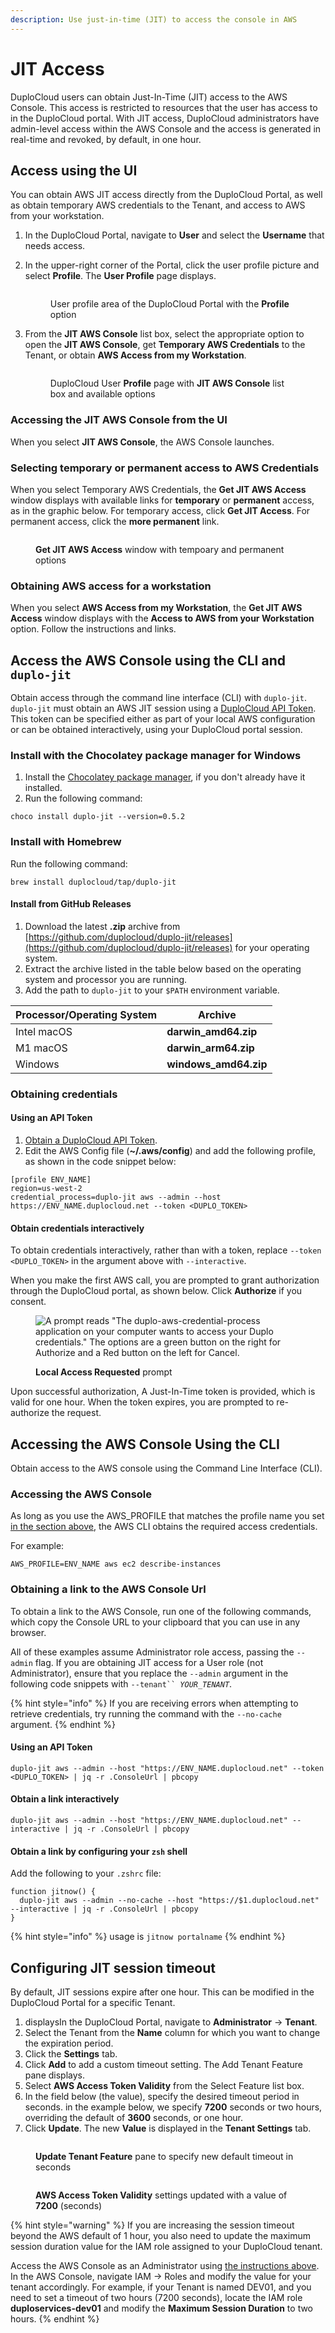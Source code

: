 ```yaml
---
description: Use just-in-time (JIT) to access the console in AWS
---
```


# JIT Access

DuploCloud users can obtain Just-In-Time (JIT) access to the AWS Console. This access is restricted to resources that the user has access to in the DuploCloud portal. With JIT access, DuploCloud administrators have admin-level access within the AWS Console and the access is generated in real-time and revoked, by default, in one hour.

## Access using the UI

You can obtain AWS JIT access directly from the DuploCloud Portal, as well as obtain temporary AWS credentials to the Tenant, and access to AWS from your workstation.&#x20;

1. In the DuploCloud Portal, navigate to **User** and select the **Username** that needs access.
2.  In the upper-right corner of the Portal, click the user profile picture and select **Profile**. The **User Profile** page displays.

    <figure><img src="../../.gitbook/assets/AWS_jit_profile (1).png" alt=""><figcaption><p>User profile area of the DuploCloud Portal with the <strong>Profile</strong> option</p></figcaption></figure>
3.  From the **JIT AWS Console** list box, select the appropriate option to open the **JIT AWS Console**, get **Temporary AWS Credentials** to the Tenant, or obtain **AWS Access from my Workstation**.&#x20;

    <figure><img src="../../.gitbook/assets/AWS_jit_profile2.png" alt=""><figcaption><p>DuploCloud User <strong>Profile</strong> page with <strong>JIT AWS Console</strong> list box and available options</p></figcaption></figure>

### Accessing the JIT AWS Console from the UI

When you select **JIT AWS Console**, the AWS Console launches.

### Selecting temporary or permanent access to AWS Credentials

When you select Temporary AWS Credentials, the **Get JIT AWS Access** window displays with available links for **temporary** or **permanent** access, as in the graphic below. For temporary access, click **Get JIT Access**. For permanent access, click the **more permanent** link.

<figure><img src="../../.gitbook/assets/AWS_jit_profile3.png" alt=""><figcaption><p><strong>Get JIT AWS Access</strong> window with tempoary and permanent options</p></figcaption></figure>

### Obtaining AWS access for a workstation

When you select **AWS Access from my Workstation**, the **Get JIT AWS Access** window displays with the **Access to AWS from your Workstation** option. Follow the instructions and links.

## Access the AWS Console using the CLI and `duplo-jit`

Obtain access through the command line interface (CLI) with `duplo-jit`. `duplo-jit` must obtain an AWS JIT session using a [DuploCloud API Token](https://docs.duplocloud.com/docs/administrator-tools/access-control/api-tokens). This token can be specified either as part of your local AWS configuration or can be obtained interactively, using your DuploCloud portal session.

### Install with the Chocolatey package manager for Windows

1. Install the [Chocolatey package manager](https://chocolatey.org/install), if you don't already have it installed.
2. Run the following command:&#x20;

```
choco install duplo-jit --version=0.5.2
```

### Install with Homebrew

Run the following command:&#x20;

```
brew install duplocloud/tap/duplo-jit
```

#### Install from GitHub Releases

1. Download the latest **.zip** archive from [https://github.com/duplocloud/duplo-jit/releases](https://github.com/duplocloud/duplo-jit/releases) for your operating system.
2. Extract the archive listed in the table below based on the operating system and processor you are running.&#x20;
3. Add the path to `duplo-jit` to your `$PATH` environment variable.&#x20;

| Processor/Operating System  | Archive                |
| --------------------------- | ---------------------- |
| Intel macOS                 | **darwin\_amd64.zip**  |
| M1 macOS                    | **darwin\_arm64.zip**  |
| Windows                     | **windows\_amd64.zip** |

### Obtaining credentials&#x20;

#### Using an API Token

1. [Obtain a DuploCloud API Token](https://docs.duplocloud.com/docs/administrator-tools/access-control/api-tokens).
2. Edit the AWS Config file (**\~/.aws/config**) and add the following profile, as shown in the code snippet below:

```
[profile ENV_NAME]
region=us-west-2
credential_process=duplo-jit aws --admin --host https://ENV_NAME.duplocloud.net --token <DUPLO_TOKEN>
```

#### Obtain credentials interactively

To obtain credentials interactively, rather than with a token, replace `--token <DUPLO_TOKEN>` in the argument above with `--interactive`.

When you make the first AWS call, you are prompted to grant authorization through the DuploCloud portal, as shown below. Click **Authorize** if you consent.

<figure><img src="../../.gitbook/assets/image (18) (1).png" alt="A prompt reads &#x22;The duplo-aws-credential-process application on your computer wants to access your Duplo credentials.&#x22; The options are a green button on the right for Authorize and a Red button on the left for Cancel."><figcaption><p><strong>Local Access Requested</strong> prompt</p></figcaption></figure>

Upon successful authorization, A Just-In-Time token is provided, which is valid for one hour. When the token expires, you are prompted to re-authorize the request.

## Accessing the AWS Console Using the CLI

Obtain access to the AWS console using the Command Line Interface (CLI).

### **Accessing the AWS Console**

As long as you use the AWS\_PROFILE that matches the profile name you set [in the section above](jit-access.md#obtaining-credentials), the AWS CLI obtains the required access credentials.

For example:

`AWS_PROFILE=ENV_NAME aws ec2 describe-instances`

### **Obtaining a link to the AWS Console Url**

To obtain a link to the AWS Console, run one of the following commands, which copy the Console URL to your clipboard that you can use in any browser.

All of these examples assume Administrator role access, passing the `--admin` flag. If you are obtaining JIT access for a User role (not Administrator), ensure that you replace the `--admin` argument in the following code snippets with `--tenant`` `_`YOUR_TENANT`_.

{% hint style="info" %}
If you are receiving errors when attempting to retrieve credentials, try running the command with the `--no-cache` argument.
{% endhint %}

#### Using an API Token

```
duplo-jit aws --admin --host "https://ENV_NAME.duplocloud.net" --token <DUPLO_TOKEN> | jq -r .ConsoleUrl | pbcopy
```

#### Obtain a link interactively

```
duplo-jit aws --admin --host "https://ENV_NAME.duplocloud.net" --interactive | jq -r .ConsoleUrl | pbcopy
```

#### Obtain a link by configuring your `zsh` shell

Add the following to your `.zshrc` file:

```
function jitnow() {
  duplo-jit aws --admin --no-cache --host "https://$1.duplocloud.net" --interactive | jq -r .ConsoleUrl | pbcopy
}
```

{% hint style="info" %}
usage is `jitnow portalname`
{% endhint %}

## Configuring JIT session timeout

By default, JIT sessions expire after one hour. This can be modified in the DuploCloud Portal for a specific Tenant.&#x20;

1. displaysIn the DuploCloud Portal, navigate to **Administrator** -> **Tenant**.
2. Select the Tenant from the **Name** column for which you want to change the expiration period.
3. Click the **Settings** tab.
4. Click **Add** to add a custom timeout setting. The Add Tenant Feature pane displays.
5. Select **AWS Access Token Validity** from the Select Feature list box.
6. In the field below (the value), specify the desired timeout period in seconds. in the example below, we specify **7200** seconds or two hours, overriding the default of **3600** seconds, or one hour.
7. Click **Update**. The new **Value** is displayed in the **Tenant Settings** tab.

<figure><img src="../../.gitbook/assets/update_tenant_JIT_TO.png" alt=""><figcaption><p><strong>Update Tenant Feature</strong> pane to specify new default timeout in seconds</p></figcaption></figure>

<figure><img src="../../.gitbook/assets/update_tenant_JIT_TO_output.png" alt=""><figcaption><p><strong>AWS Access Token Validity</strong> settings updated with a value of <strong>7200</strong> (seconds)</p></figcaption></figure>

{% hint style="warning" %}
If you are increasing the session timeout beyond the AWS default of 1 hour, you also need to update the maximum session duration value for the IAM role assigned to your DuploCloud tenant.&#x20;

Access the AWS Console as an Administrator using [the instructions above](jit-access.md#accessing-the-aws-console). In the AWS Console, navigate IAM -> Roles and modify the value for your tenant accordingly. For example, if your Tenant is named DEV01, and you need to set a timeout of two hours (7200 seconds), locate the IAM role **duploservices-dev01** and modify the **Maximum Session Duration** to two hours.
{% endhint %}

